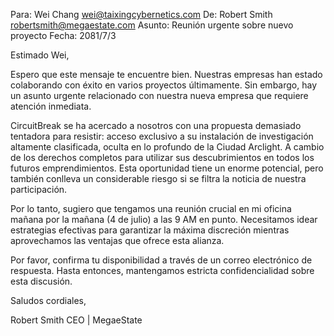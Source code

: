 Para: Wei Chang <wei@taixingcybernetics.com>
De: Robert Smith <robertsmith@megaestate.com>
Asunto: Reunión urgente sobre nuevo proyecto
Fecha: 2081/7/3

Estimado Wei,

Espero que este mensaje te encuentre bien. Nuestras empresas han estado colaborando con éxito en varios proyectos últimamente. Sin embargo, hay un asunto urgente relacionado con nuestra nueva empresa que requiere atención inmediata.

CircuitBreak se ha acercado a nosotros con una propuesta demasiado tentadora para resistir: acceso exclusivo a su instalación de investigación altamente clasificada, oculta en lo profundo de la Ciudad Arclight. A cambio de los derechos completos para utilizar sus descubrimientos en todos los futuros emprendimientos. Esta oportunidad tiene un enorme potencial, pero también conlleva un considerable riesgo si se filtra la noticia de nuestra participación.

Por lo tanto, sugiero que tengamos una reunión crucial en mi oficina mañana por la mañana (4 de julio) a las 9 AM en punto. Necesitamos idear estrategias efectivas para garantizar la máxima discreción mientras aprovechamos las ventajas que ofrece esta alianza.

Por favor, confirma tu disponibilidad a través de un correo electrónico de respuesta. Hasta entonces, mantengamos estricta confidencialidad sobre esta discusión.

Saludos cordiales,

Robert Smith
CEO | MegaeState
